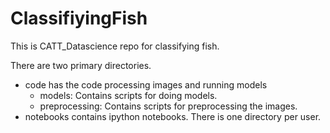 # ClassifiyingFish
This is CATT_Datascience repo for classifying fish.


There are two primary directories. 

- code has the code processing images and running models
    - models: Contains scripts for doing models. 
    - preprocessing: Contains scripts for preprocessing the images.   
- notebooks contains ipython notebooks. There is one directory per user.
